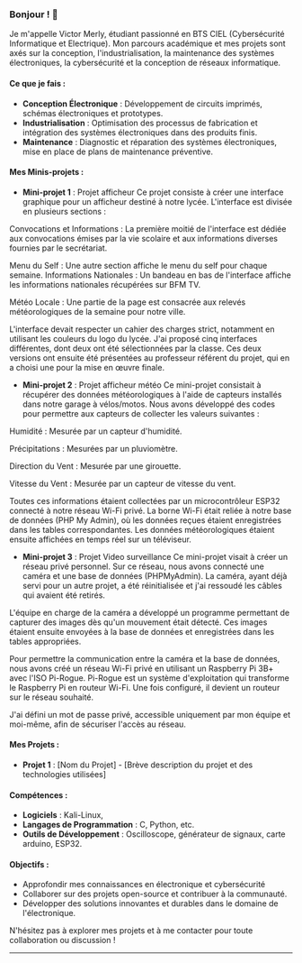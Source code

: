 ### Bonjour ! 👋

Je m'appelle Victor Merly, étudiant passionné en BTS CIEL (Cybersécurité Informatique et Electrique). Mon parcours académique et mes projets sont axés sur la conception, l'industrialisation, la maintenance des systèmes électroniques, la cybersécurité et la conception de réseaux informatique.

#### Ce que je fais :
- **Conception Électronique** : Développement de circuits imprimés, schémas électroniques et prototypes.
- **Industrialisation** : Optimisation des processus de fabrication et intégration des systèmes électroniques dans des produits finis.
- **Maintenance** : Diagnostic et réparation des systèmes électroniques, mise en place de plans de maintenance préventive.

#### Mes Minis-projets :

- **Mini-projet 1** : Projet afficheur
Ce projet consiste à créer une interface graphique pour un afficheur destiné à notre lycée. L'interface est divisée en plusieurs sections :

Convocations et Informations : La première moitié de l'interface est dédiée aux convocations émises par la vie scolaire et aux informations diverses fournies par le secrétariat.

Menu du Self : Une autre section affiche le menu du self pour chaque semaine.
Informations Nationales : Un bandeau en bas de l'interface affiche les informations nationales récupérées sur BFM TV.

Météo Locale : Une partie de la page est consacrée aux relevés météorologiques de la semaine pour notre ville.

L'interface devait respecter un cahier des charges strict, notamment en utilisant les couleurs du logo du lycée. J'ai proposé cinq interfaces différentes, dont deux ont été sélectionnées par la classe. Ces deux versions ont ensuite été présentées au professeur référent du projet, qui en a choisi une pour la mise en œuvre finale.

- **Mini-projet 2** : Projet afficheur météo
Ce mini-projet consistait à récupérer des données météorologiques à l'aide de capteurs installés dans notre garage à vélos/motos. Nous avons développé des codes pour permettre aux capteurs de collecter les valeurs suivantes :

Humidité : Mesurée par un capteur d'humidité.

Précipitations : Mesurées par un pluviomètre.

Direction du Vent : Mesurée par une girouette.

Vitesse du Vent : Mesurée par un capteur de vitesse du vent.

Toutes ces informations étaient collectées par un microcontrôleur ESP32 connecté à notre réseau Wi-Fi privé. La borne Wi-Fi était reliée à notre base de données (PHP My Admin), où les données reçues étaient enregistrées dans les tables correspondantes. Les données météorologiques étaient ensuite affichées en temps réel sur un téléviseur.

- **Mini-projet 3** : Projet Video surveillance
Ce mini-projet visait à créer un réseau privé personnel. Sur ce réseau, nous avons connecté une caméra et une base de données (PHPMyAdmin). La caméra, ayant déjà servi pour un autre projet, a été réinitialisée et j'ai ressoudé les câbles qui avaient été retirés.

L'équipe en charge de la caméra a développé un programme permettant de capturer des images dès qu'un mouvement était détecté. Ces images étaient ensuite envoyées à la base de données et enregistrées dans les tables appropriées.

Pour permettre la communication entre la caméra et la base de données, nous avons créé un réseau Wi-Fi privé en utilisant un Raspberry Pi 3B+ avec l'ISO Pi-Rogue. Pi-Rogue est un système d'exploitation qui transforme le Raspberry Pi en routeur Wi-Fi. Une fois configuré, il devient un routeur sur le réseau souhaité.

J'ai défini un mot de passe privé, accessible uniquement par mon équipe et moi-même, afin de sécuriser l'accès au réseau. 

#### Mes Projets :
- **Projet 1** : [Nom du Projet] - [Brève description du projet et des technologies utilisées]

#### Compétences :
- **Logiciels** : Kali-Linux, 
- **Langages de Programmation** : C, Python, etc.
- **Outils de Développement** : Oscilloscope, générateur de signaux, carte arduino, ESP32.

#### Objectifs :
- Approfondir mes connaissances en électronique et cybersécurité
- Collaborer sur des projets open-source et contribuer à la communauté.
- Développer des solutions innovantes et durables dans le domaine de l'électronique.

N'hésitez pas à explorer mes projets et à me contacter pour toute collaboration ou discussion !

---
